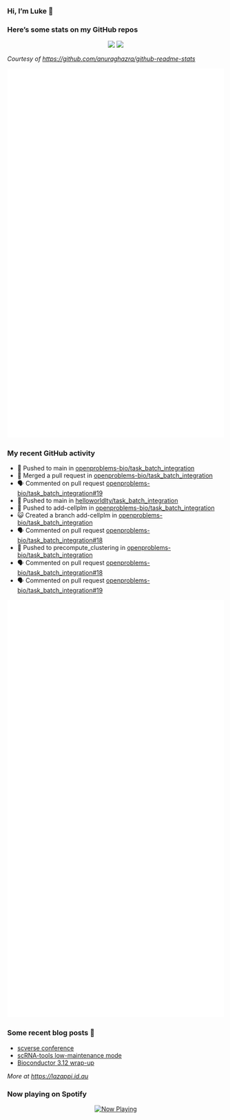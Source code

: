 
<!-- README.md is generated from README.Rmd. Please edit that file -->

### Hi, I’m Luke 👋

<!--
**lazappi/lazappi** is a ✨ _special_ ✨ repository because its `README.md` (this file) appears on your GitHub profile.
&#10;Here are some ideas to get you started:
&#10;- 🔭 I’m currently working on ...
- 🌱 I’m currently learning ...
- 👯 I’m looking to collaborate on ...
- 🤔 I’m looking for help with ...
- 💬 Ask me about ...
- 📫 How to reach me: ...
- 😄 Pronouns: ...
- ⚡ Fun fact: ...
-->

### Here’s some stats on my GitHub repos

<p align="center">
<img src="https://github-readme-stats.vercel.app/api?username=lazappi&count_private=true&show_icons=true&theme=buefy&hide_title=True">
<img src="https://github-readme-stats.vercel.app/api/top-langs/?username=lazappi&hide=html&theme=buefy&layout=compact">
</p>

*Courtesy of <https://github.com/anuraghazra/github-readme-stats>*

<p align="center" style="width:100%;">
<img src="https://github.com/lazappi/lazappi/raw/main/github-intro.svg">
</p>

### My recent GitHub activity

- 📨 Pushed to main in
  [openproblems-bio/task_batch_integration](https://github.com/openproblems-bio/task_batch_integration)
- 🎉 Merged a pull request in
  [openproblems-bio/task_batch_integration](https://github.com/openproblems-bio/task_batch_integration)
- 🗣 Commented on pull request
  [openproblems-bio/task_batch_integration#19](https://github.com/openproblems-bio/task_batch_integration#19)
- 📨 Pushed to main in
  [helloworldlty/task_batch_integration](https://github.com/helloworldlty/task_batch_integration)
- 📨 Pushed to add-cellplm in
  [openproblems-bio/task_batch_integration](https://github.com/openproblems-bio/task_batch_integration)
- 😺 Created a branch add-cellplm in
  [openproblems-bio/task_batch_integration](https://github.com/openproblems-bio/task_batch_integration)
- 🗣 Commented on pull request
  [openproblems-bio/task_batch_integration#18](https://github.com/openproblems-bio/task_batch_integration#18)
- 📨 Pushed to precompute_clustering in
  [openproblems-bio/task_batch_integration](https://github.com/openproblems-bio/task_batch_integration)
- 🗣 Commented on pull request
  [openproblems-bio/task_batch_integration#18](https://github.com/openproblems-bio/task_batch_integration#18)
- 🗣 Commented on pull request
  [openproblems-bio/task_batch_integration#19](https://github.com/openproblems-bio/task_batch_integration#19)

<p align="center" style="width:100%;">
<img src="https://github.com/lazappi/lazappi/raw/main/github-status.svg">
</p>

### Some recent blog posts 📝

- [scverse
  conference](https://lazappi.id.au/posts/2024-09-15-scverse-conference/)
- [scRNA-tools low-maintenance
  mode](https://lazappi.id.au/posts/2024-03-04-scRNAtools-low-maintenance/)
- [Bioconductor 3.12
  wrap-up](https://lazappi.id.au/posts/2020-10-30-bioconductor-3-12-wrap-up/)

*More at <https://lazappi.id.au>*

<!-- ### My latest tweet 👇 and retweet 👉 -->

### Now playing on Spotify

<p align="center">
<a href="https://now-playing-profile.lazappi.vercel.app/now-playing?open">
<img src="https://now-playing-profile.lazappi.vercel.app/now-playing" width="256" height="64" alt="Now Playing">
</a>
</p>
